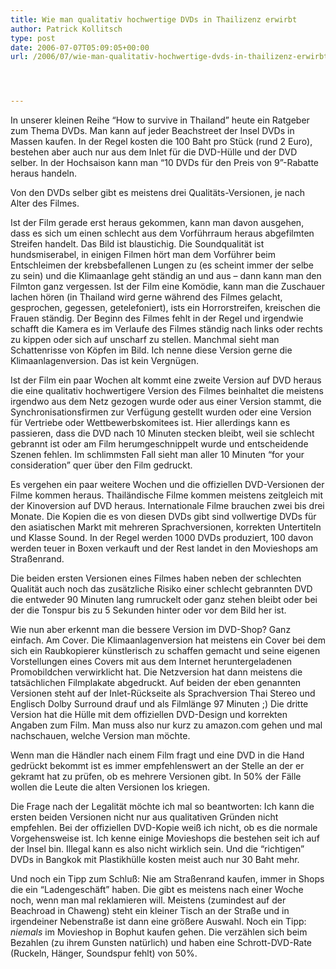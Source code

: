 ```yaml
---
title: Wie man qualitativ hochwertige DVDs in Thailizenz erwirbt
author: Patrick Kollitsch
type: post
date: 2006-07-07T05:09:05+00:00
url: /2006/07/wie-man-qualitativ-hochwertige-dvds-in-thailizenz-erwirbt/




---
```

In unserer kleinen Reihe &#8220;How to survive in Thailand&#8221; heute ein Ratgeber zum Thema DVDs. Man kann auf jeder Beachstreet der Insel DVDs in Massen kaufen. In der Regel kosten die 100 Baht pro St&uuml;ck (rund 2 Euro), bestehen aber auch nur aus dem Inlet f&uuml;r die DVD-H&uuml;lle und der DVD selber. In der Hochsaison kann man &#8220;10 DVDs f&uuml;r den Preis von 9&#8221;-Rabatte heraus handeln. 

Von den DVDs selber gibt es meistens drei Qualit&auml;ts-Versionen, je nach Alter des Filmes. 

Ist der Film gerade erst heraus gekommen, kann man davon ausgehen, dass es sich um einen schlecht aus dem Vorf&uuml;hrraum heraus abgefilmten Streifen handelt. Das Bild ist blaustichig. Die Soundqualit&auml;t ist hundsmiserabel, in einigen Filmen h&ouml;rt man dem Vorf&uuml;hrer beim Entschleimen der krebsbefallenen Lungen zu (es scheint immer der selbe zu sein) und die Klimaanlage geht st&auml;ndig an und aus &#8211; dann kann man den Filmton ganz vergessen. Ist der Film eine Kom&ouml;die, kann man die Zuschauer lachen h&ouml;ren (in Thailand wird gerne w&auml;hrend des Filmes gelacht, gesprochen, gegessen, getelefoniert), ists ein Horrorstreifen, kreischen die Frauen st&auml;ndig. Der Beginn des Filmes fehlt in der Regel und irgendwie schafft die Kamera es im Verlaufe des Filmes st&auml;ndig nach links oder rechts zu kippen oder sich auf unscharf zu stellen. Manchmal sieht man Schattenrisse von K&ouml;pfen im Bild. Ich nenne diese Version gerne die Klimaanlagenversion. Das ist kein Vergn&uuml;gen.

Ist der Film ein paar Wochen alt kommt eine zweite Version auf DVD heraus die eine qualitativ hochwertigere Version des Filmes beinhaltet die meistens irgendwo aus dem Netz gezogen wurde oder aus einer Version stammt, die Synchronisationsfirmen zur Verf&uuml;gung gestellt wurden oder eine Version f&uuml;r Vertriebe oder Wettbewerbskomitees ist. Hier allerdings kann es passieren, dass die DVD nach 10 Minuten stecken bleibt, weil sie schlecht gebrannt ist oder am Film herumgeschnippelt wurde und entscheidende Szenen fehlen. Im schlimmsten Fall sieht man aller 10 Minuten &#8220;for your consideration&#8221; quer &uuml;ber den Film gedruckt. 

Es vergehen ein paar weitere Wochen und die offiziellen DVD-Versionen der Filme kommen heraus. Thail&auml;ndische Filme kommen meistens zeitgleich mit der Kinoversion auf DVD heraus. Internationale Filme brauchen zwei bis drei Monate. Die Kopien die es von diesen DVDs gibt sind vollwertige DVDs f&uuml;r den asiatischen Markt mit mehreren Sprachversionen, korrekten Untertiteln und Klasse Sound. In der Regel werden 1000 DVDs produziert, 100 davon werden teuer in Boxen verkauft und der Rest landet in den Movieshops am Stra&szlig;enrand.

Die beiden ersten Versionen eines Filmes haben neben der schlechten Qualit&auml;t auch noch das zus&auml;tzliche Risiko einer schlecht gebrannten DVD die entweder 90 Minuten lang rumruckelt oder ganz stehen bleibt oder bei der die Tonspur bis zu 5 Sekunden hinter oder vor dem Bild her ist. 

Wie nun aber erkennt man die bessere Version im DVD-Shop? Ganz einfach. Am Cover. Die Klimaanlagenversion hat meistens ein Cover bei dem sich ein Raubkopierer k&uuml;nstlerisch zu schaffen gemacht und seine eigenen Vorstellungen eines Covers mit aus dem Internet heruntergeladenen Promobildchen verwirklicht hat. Die Netzversion hat dann meistens die tats&auml;chlichen Filmplakate abgedruckt. Auf beiden der eben genannten Versionen steht auf der Inlet-R&uuml;ckseite als Sprachversion Thai Stereo und Englisch Dolby Surround drauf und als Filml&auml;nge 97 Minuten ;) Die dritte Version hat die H&uuml;lle mit dem offiziellen DVD-Design und korrekten Angaben zum Film. Man muss also nur kurz zu amazon.com gehen und mal nachschauen, welche Version man m&ouml;chte. 

Wenn man die H&auml;ndler nach einem Film fragt und eine DVD in die Hand gedr&uuml;ckt bekommt ist es immer empfehlenswert an der Stelle an der er gekramt hat zu pr&uuml;fen, ob es mehrere Versionen gibt. In 50% der F&auml;lle wollen die Leute die alten Versionen los kriegen. 

Die Frage nach der Legalit&auml;t m&ouml;chte ich mal so beantworten: Ich kann die ersten beiden Versionen nicht nur aus qualitativen Gr&uuml;nden nicht empfehlen. Bei der offiziellen DVD-Kopie wei&szlig; ich nicht, ob es die normale Vorgehensweise ist. Ich kenne einige Movieshops die bestehen seit ich auf der Insel bin. Illegal kann es also nicht wirklich sein. Und die &#8220;richtigen&#8221; DVDs in Bangkok mit Plastikh&uuml;lle kosten meist auch nur 30 Baht mehr.

Und noch ein Tipp zum Schlu&szlig;: Nie am Stra&szlig;enrand kaufen, immer in Shops die ein &#8220;Ladengesch&auml;ft&#8221; haben. Die gibt es meistens nach einer Woche noch, wenn man mal reklamieren will. Meistens (zumindest auf der Beachroad in Chaweng) steht ein kleiner Tisch an der Stra&szlig;e und in irgendeiner Nebenstra&szlig;e ist dann eine gr&ouml;&szlig;ere Auswahl. Noch ein Tipp: _niemals_ im Movieshop in Bophut kaufen gehen. Die verz&auml;hlen sich beim Bezahlen (zu ihrem Gunsten nat&uuml;rlich) und haben eine Schrott-DVD-Rate (Ruckeln, H&auml;nger, Soundspur fehlt) von 50%.